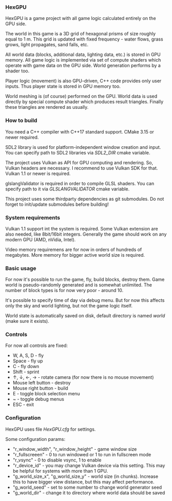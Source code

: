 ### HexGPU

HexGPU is a game project with all game logic calculated entirely on the GPU side.

The world in this game is a 3D grid of hexagonal prisms of size roughly equal to 1 m.
This grid is updated with fixed frequency - water flows, grass grows, light propagates, sand falls, etc.

All world data (blocks, additional data, lighting data, etc.) is stored in GPU memory.
All game logic is implemented via set of compute shaders which operate with game data on the GPU side.
World generation performs by a shader too.

Player logic (movement) is also GPU-driven, C++ code provides only user inputs.
Thus player state is stored in GPU memory too.

World meshing is (of course) performed on the GPU.
World data is used directly by special compute shader which produces result triangles.
Finally these triangles are rendered as usually.


### How to build

You need a C++ compiler with C++17 standard support.
CMake 3.15 or newer required.

SDL2 library is used for platform-independent window creation and input.
You can specify path to SDL2 libraries via _SDL2_DIR_ cmake variable.

The project uses Vulkan as API for GPU computing and rendering.
So, Vulkan headers are necessary.
I recommend to use Vulkan SDK for that.
Vulkan 1.1 or newer is required.

glslangValidator is required in order to compile GLSL shaders.
You can specify path to it via _GLSLANGVALIDATOR_ cmake variable.

This project uses some thirdparty dependencies as git submodules.
Do not forget to init/update submodules before building!


### System requirements

Vulkan 1.1 support int the system is required.
Some Vulkan extension are also needed, like 8bit/16bit integers.
Generally the game should work on any modern GPU (AMD, nVidia, Intel).

Video memory requiremens are for now in orders of hundreds of megabytes.
More memory for bigger active world size is required.


### Basic usage

For now it's possible to run the game, fly, build blocks, destroy them.
Game world is pseudo-randomly generated and is somewhat unlimited.
The number of block types is for now very poor - around 10.

It's possible to specify time of day via debug menu.
But for now this affects only the sky and world lighting, but not the game logic itself.

World state is automatically saved on disk, default directory is named _world_ (make sure it exists).


### Controls

For now all controls are fixed:

* W, A, S, D - fly
* Space - fly up
* C - fly down
* Shift - sprint
* ↑, ↓, ←, → - rotate camera (for now there is no mouse movement)
* Mouse left button - destroy
* Mouse right button - build
* E - toggle block selection menu
* ~ - toggle debug menus
* ESC - exit


### Configuration

HexGPU uses file _HexGPU.cfg_ for settings.

Some configuration params:

* "r_window_width", "r_window_height" - game window size
* "r_fullscreeen" - 0 to run windowed or 1 to run in fullscreen mode
* "r_vsync" - 0 to disable vsync, 1 to enable
* "r_device_id" - you may change Vulkan device via this setting. This may be helpful for systems with more than 1 GPU.
* "g_world_size_x", "g_world_size_y" - world size (in chunks). Increase this to have bigger view distance, but this may affect performance.
* "g_world_seed" - set to some number to change world generator seed
* "g_world_dir" - change it to directory where world data should be saved
